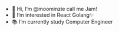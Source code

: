 - 👋 Hi, I’m @moominzie call me Jam!
- 👀 I’m interested in React Golang✨
- 📚 I’m currently study Computer Engineer  

<!---
moominzie/moominzie is a ✨ special ✨ repository because its `README.md` (this file) appears on your GitHub profile.
You can click the Preview link to take a look at your changes.
--->

